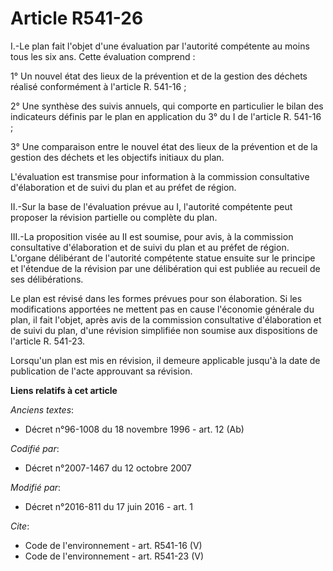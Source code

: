 # Article R541-26

I.-Le plan fait l'objet d'une évaluation par l'autorité compétente au moins tous les six ans. Cette évaluation comprend : 

1° Un nouvel état des lieux de la prévention et de la gestion des déchets réalisé conformément à l'article R. 541-16 ; 

2° Une synthèse des suivis annuels, qui comporte en particulier le bilan des indicateurs définis par le plan en application
du 3° du I de l'article R. 541-16 ; 

3° Une comparaison entre le nouvel état des lieux de la prévention et de la gestion des déchets et les objectifs initiaux du
plan. 

L'évaluation est transmise pour information à la commission consultative d'élaboration et de suivi du plan et au préfet de
région. 

II.-Sur la base de l'évaluation prévue au I, l'autorité compétente peut proposer la révision partielle ou complète du plan. 

III.-La proposition visée au II est soumise, pour avis, à la commission consultative d'élaboration et de suivi du plan et au
préfet de région. L'organe délibérant de l'autorité compétente statue ensuite sur le principe et l'étendue de la révision par
une délibération qui est publiée au recueil de ses délibérations. 

Le plan est révisé dans les formes prévues pour son élaboration. Si les modifications apportées ne mettent pas en cause
l'économie générale du plan, il fait l'objet, après avis de la commission consultative d'élaboration et de suivi du plan,
d'une révision simplifiée non soumise aux dispositions de l'article R. 541-23. 

Lorsqu'un plan est mis en révision, il demeure applicable jusqu'à la date de publication de l'acte approuvant sa révision.

**Liens relatifs à cet article**

_Anciens textes_:

  - Décret n°96-1008 du 18 novembre 1996 - art. 12 (Ab)

_Codifié par_:

  - Décret n°2007-1467 du 12 octobre 2007

_Modifié par_:

  - Décret n°2016-811 du 17 juin 2016 - art. 1

_Cite_:

  - Code de l'environnement - art. R541-16 (V)
  - Code de l'environnement - art. R541-23 (V)
